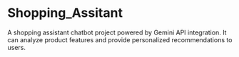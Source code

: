 # Shopping_Assitant
A shopping assistant chatbot project powered by Gemini API integration. It can analyze product features and provide personalized recommendations to users.
